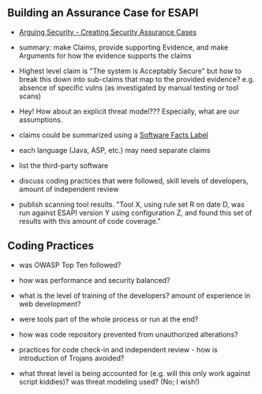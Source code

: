 ## Building an Assurance Case for ESAPI

  - [Arguing Security - Creating Security Assurance
    Cases](https://buildsecurityin.us-cert.gov/daisy/bsi/articles/knowledge/assurance/643-BSI.html)

<!-- end list -->

  - summary: make Claims, provide supporting Evidence, and make
    Arguments for how the evidence supports the claims

<!-- end list -->

  - Highest level claim is "The system is Acceptably Secure" but how to
    break this down into sub-claims that map to the provided evidence?
    e.g. absence of specific vulns (as investigated by manual testing or
    tool scans)

<!-- end list -->

  - Hey\! How about an explicit threat model??? Especially, what are our
    assumptions.

<!-- end list -->

  - claims could be summarized using a [Software Facts
    Label](http://swaconsortium.org/projects/softwareFacts/softwareFacts.html)

<!-- end list -->

  - each language (Java, ASP, etc.) may need separate claims

<!-- end list -->

  - list the third-party software

<!-- end list -->

  - discuss coding practices that were followed, skill levels of
    developers, amount of independent review

<!-- end list -->

  - publish scanning tool results. "Tool X, using rule set R on date D,
    was run against ESAPI version Y using configuration Z, and found
    this set of results with this amount of code coverage."

## Coding Practices

  - was OWASP Top Ten followed?

<!-- end list -->

  - how was performance and security balanced?

<!-- end list -->

  - what is the level of training of the developers? amount of
    experience in web development?

<!-- end list -->

  - were tools part of the whole process or run at the end?

<!-- end list -->

  - how was code repository prevented from unauthorized alterations?

<!-- end list -->

  - practices for code check-in and independent review - how is
    introduction of Trojans avoided?

<!-- end list -->

  - what threat level is being accounted for (e.g. will this only work
    against script kiddies)? was threat modeling used? (No; I wish\!)